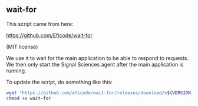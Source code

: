 ## wait-for

This script came from here:

https://github.com/Eficode/wait-for

(MIT license)

We use it to wait for the main application to be able to respond to requests. We then only start the Signal Sciences
agent after the main application is running.

To update the script, do something like this:

```bash
wget "https://github.com/eficode/wait-for/releases/download/v${VERSION}/wait-for"
chmod +x wait-for
```
